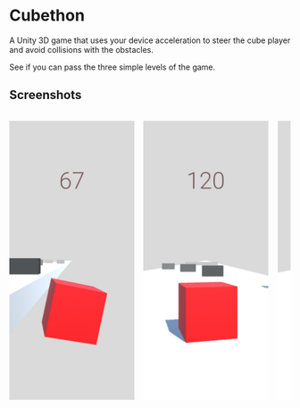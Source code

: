 
# Cubethon

A Unity 3D game that uses your device acceleration to steer the cube player and avoid collisions with the obstacles. 

See if you can pass the three simple levels of the game. 

## Screenshots

<pre> 
<img src=https://github.com/Kripa8702/Cubethon/blob/master/img1.jpeg height="500">  <img src=https://github.com/Kripa8702/Cubethon/blob/master/img2.jpeg height="500">  <img src=https://github.com/Kripa8702/Cubethon/blob/master/img4.jpeg height="500">  <img src=https://github.com/Kripa8702/Cubethon/blob/master/img3.jpeg height="500">  
</pre>

